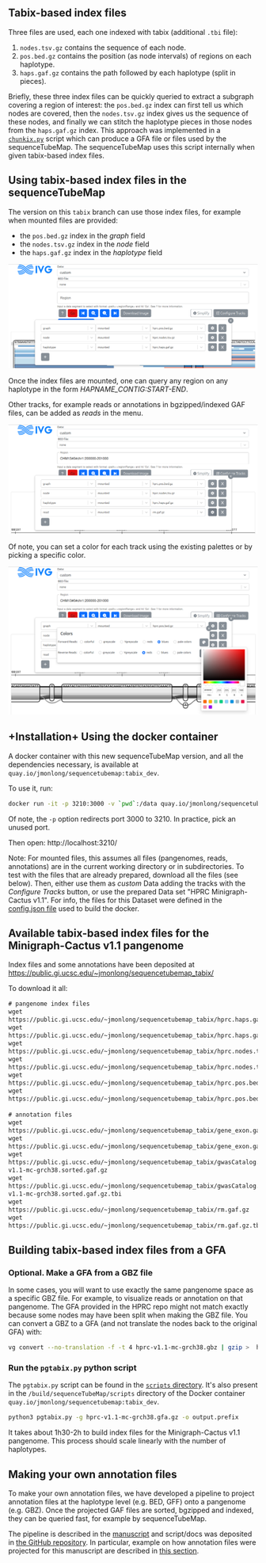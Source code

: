 ## Tabix-based index files

Three files are used, each one indexed with tabix (additional `.tbi` file):

1. `nodes.tsv.gz` contains the sequence of each node.
2. `pos.bed.gz` contains the position (as node intervals) of regions on each haplotype.
3. `haps.gaf.gz` contains the path followed by each haplotype (split in pieces).

Briefly, these three index files can be quickly queried to extract a subgraph covering a region of interest: the `pos.bed.gz` index can first tell us which nodes are covered, then the `nodes.tsv.gz` index gives us the sequence of these nodes, and finally we can stitch the haplotype pieces in those nodes from the `haps.gaf.gz` index.
This approach was implemented in a [`chunkix.py`](scripts/chunkix.py) script which can produce a GFA file or files used by the sequenceTubeMap. 
The sequenceTubeMap uses this script internally when given tabix-based index files.

## Using tabix-based index files in the sequenceTubeMap

The version on this `tabix` branch can use those index files, for example when mounted files are provided:

- the `pos.bed.gz` index in the *graph* field
- the `nodes.tsv.gz` index in the *node* field
- the `haps.gaf.gz` index in the *haplotype* field

![](images/mount.tabix.index.png)

Once the index files are mounted, one can query any region on any haplotype in the form *HAPNAME_CONTIG:START-END*.

Other tracks, for example reads or annotations in bgzipped/indexed GAF files, can be added as *reads* in the menu.

![](images/mount.tabix.index.annot.png)

Of note, you can set a color for each track using the existing palettes or by picking a specific color.

![](images/mount.tabix.index.annot.color.png)

## +Installation+ Using the docker container

A docker container with this new sequenceTubeMap version, and all the dependencies necessary, is available at `quay.io/jmonlong/sequencetubemap:tabix_dev`.

To use it, run:

```sh
docker run -it -p 3210:3000 -v `pwd`:/data quay.io/jmonlong/sequencetubemap:tabix_dev
```

Of note, the `-p` option redirects port 3000 to 3210. 
In practice, pick an unused port.

Then open: http://localhost:3210/

Note: For mounted files, this assumes all files (pangenomes, reads, annotations) are in the current working directory or in subdirectories.
To test with the files that are already prepared, download all the files (see below). 
Then, either use them as *custom* Data adding the tracks with the *Configure Tracks* button, or use the prepared Data set "HPRC Minigraph-Cactus v1.1".
For info, the files for this Dataset were defined in the [config.json file](docker/config.json) used to build the docker.

## Available tabix-based index files for the Minigraph-Cactus v1.1 pangenome

Index files and some annotations have been deposited at https://public.gi.ucsc.edu/~jmonlong/sequencetubemap_tabix/

To download it all:

```
# pangenome index files
wget https://public.gi.ucsc.edu/~jmonlong/sequencetubemap_tabix/hprc.haps.gaf.gz
wget https://public.gi.ucsc.edu/~jmonlong/sequencetubemap_tabix/hprc.haps.gaf.gz.tbi
wget https://public.gi.ucsc.edu/~jmonlong/sequencetubemap_tabix/hprc.nodes.tsv.gz
wget https://public.gi.ucsc.edu/~jmonlong/sequencetubemap_tabix/hprc.nodes.tsv.gz.tbi
wget https://public.gi.ucsc.edu/~jmonlong/sequencetubemap_tabix/hprc.pos.bed.gz
wget https://public.gi.ucsc.edu/~jmonlong/sequencetubemap_tabix/hprc.pos.bed.gz.tbi

# annotation files
wget https://public.gi.ucsc.edu/~jmonlong/sequencetubemap_tabix/gene_exon.gaf.gz
wget https://public.gi.ucsc.edu/~jmonlong/sequencetubemap_tabix/gene_exon.gaf.gz.tbi
wget https://public.gi.ucsc.edu/~jmonlong/sequencetubemap_tabix/gwasCatalog.hprc-v1.1-mc-grch38.sorted.gaf.gz
wget https://public.gi.ucsc.edu/~jmonlong/sequencetubemap_tabix/gwasCatalog.hprc-v1.1-mc-grch38.sorted.gaf.gz.tbi
wget https://public.gi.ucsc.edu/~jmonlong/sequencetubemap_tabix/rm.gaf.gz
wget https://public.gi.ucsc.edu/~jmonlong/sequencetubemap_tabix/rm.gaf.gz.tbi
```

## Building tabix-based index files from a GFA

### Optional. Make a GFA from a GBZ file

In some cases, you will want to use exactly the same pangenome space as a specific GBZ file. 
For example, to visualize reads or annotation on that pangenome. 
The GFA provided in the HPRC repo might not match exactly because some nodes may have been split when making the GBZ file. 
You can convert a GBZ to a GFA (and not translate the nodes back to the original GFA) with:

```sh
vg convert --no-translation -f -t 4 hprc-v1.1-mc-grch38.gbz | gzip >  hprc-v1.1-mc-grch38.gfa.gz
```

### Run the `pgtabix.py` python script 

The `pgtabix.py` script can be found in the [`scripts` directory](scripts).
It's also present in the `/build/sequenceTubeMap/scripts` directory of the Docker container `quay.io/jmonlong/sequencetubemap:tabix_dev`.

```sh
python3 pgtabix.py -g hprc-v1.1-mc-grch38.gfa.gz -o output.prefix
```

It takes about 1h30-2h to build index files for the Minigraph-Cactus v1.1 pangenome.
This process should scale linearly with the number of haplotypes.

## Making your own annotation files

To make your own annotation files, we have developed a pipeline to project annotation files at the haplotype level (e.g. BED, GFF) onto a pangenome (e.g. GBZ). 
Once the projected GAF files are sorted, bgzipped and indexed, they can be queried fast, for example by sequenceTubeMap.

The pipeline is described in the [manuscript](https://jmonlong.github.io/manu-vggafannot/) and script/docs was deposited in [the GitHub repository](https://github.com/jmonlong/manu-vggafannot?tab=readme-ov-file). 
In particular, example on how annotation files were projected for this manuscript are described in [this section](https://github.com/jmonlong/manu-vggafannot/tree/main/analysis/annotate).
